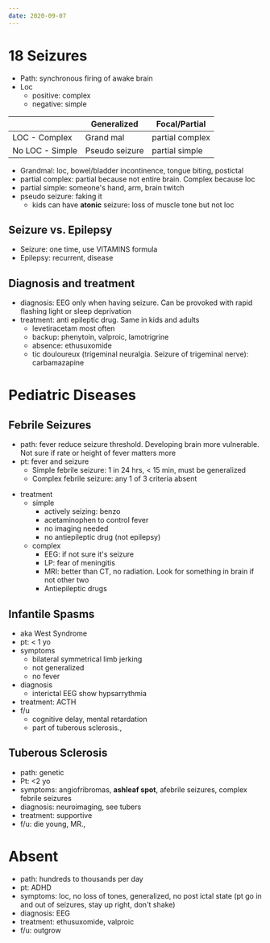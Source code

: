 ```yaml
---
date: 2020-09-07
---
```


# 18 Seizures

<!-- seizures path, types.. -->

- Path: synchronous firing of awake brain
- Loc
	- positive: complex
	- negative: simple

|                 | Generalized    | Focal/Partial   |
| --------------- | -------------- | --------------- |
| LOC - Complex   | Grand mal      | partial complex |
| No LOC - Simple | Pseudo seizure | partial simple  |

- Grandmal: loc, bowel/bladder incontinence, tongue biting, postictal
- partial complex: partial because not entire brain. Complex because loc
- partial simple: someone's hand, arm, brain twitch
- pseudo seizure: faking it
	- kids can have **atonic** seizure: loss of muscle tone but not loc

## Seizure vs. Epilepsy

<!-- ignore.. -->

- Seizure: one time, use VITAMINS formula
- Epilepsy: recurrent, disease

## Diagnosis and treatment

<!-- seizures diagnosis and treatment.. -->

- diagnosis: EEG only when having seizure. Can be provoked with rapid flashing light or sleep deprivation
- treatment: anti epileptic drug. Same in kids and adults
	- levetiracetam most often
	- backup: phenytoin, valproic, lamotrigrine
	- absence: ethusuxomide
	- tic douloureux (trigeminal neuralgia. Seizure of trigeminal nerve): carbamazapine

# Pediatric Diseases

## Febrile Seizures

<!-- febrile seizures path, simple vs complex diagnosis.. -->

- path: fever reduce seizure threshold. Developing brain more vulnerable. Not sure if rate or height of fever matters more
- pt: fever and seizure
	- Simple febrile seizure: 1 in 24 hrs, < 15 min, must be generalized
	- Complex febrile seizure: any 1 of 3 criteria absent

<!-- febrile seizures simple vs complex treatment.. -->

- treatment
	- simple
		- actively seizing: benzo
		- acetaminophen to control fever
		- no imaging needed
		- no antiepileptic drug (not epilepsy)
	- complex
		- EEG: if not sure it's seizure
		- LP: fear of meningitis
		- MRI: better than CT, no radiation. Look for something in brain if not other two
		- Antiepileptic drugs

## Infantile Spasms

<!-- infantile spasm aka, pt, symptoms, diagnosis, treatment, f/u -->

- aka West Syndrome
- pt: < 1 yo
- symptoms
	- bilateral symmetrical limb jerking
	- not generalized
	- no fever
- diagnosis
	- interictal EEG show hypsarrythmia
- treatment: ACTH
- f/u
	- cognitive delay, mental retardation
	- part of tuberous sclerosis.,

## Tuberous Sclerosis

<!-- tuberous sclerosis path, pt, symptoms, diagnosis, treatment, complications -->

- path: genetic
- Pt: <2 yo
- symptoms: angiofribromas, **ashleaf spot**, afebrile seizures, complex febrile seizures
- diagnosis: neuroimaging, see tubers
- treatment: supportive
- f/u: die young, MR.,

# Absent

<!-- ignore.. -->

- path: hundreds to thousands per day
- pt: ADHD
- symptoms: loc, no loss of tones, generalized, no post ictal state (pt go in and out of seizures, stay up right, don't shake)
- diagnosis: EEG
- treatment: ethusuxomide, valproic
- f/u: outgrow
